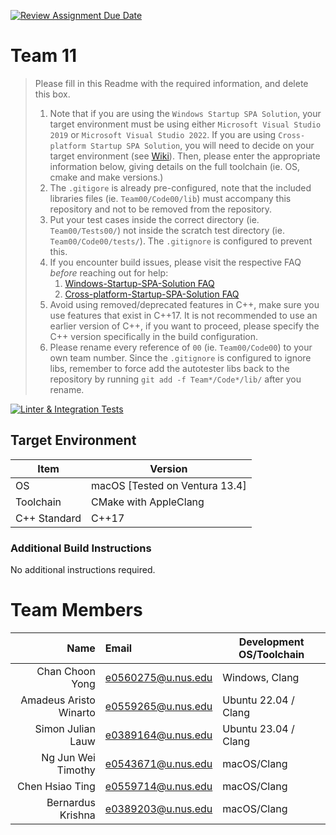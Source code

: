 [![Review Assignment Due Date](https://classroom.github.com/assets/deadline-readme-button-24ddc0f5d75046c5622901739e7c5dd533143b0c8e959d652212380cedb1ea36.svg)](https://classroom.github.com/a/XTHBxU7a)
# Team 11

> Please fill in this Readme with the required information, and delete this box.
>
> 1. Note that if you are using the `Windows Startup SPA Solution`, your target environment must be using either `Microsoft Visual Studio 2019` or `Microsoft Visual Studio 2022`.
>   If you are using `Cross-platform Startup SPA Solution`, you will need to decide on your target environment (see [Wiki](https://nus-cs3203.github.io/course-website/contents/tools/version-control-repository.html)).
>   Then, please enter the appropriate information below, giving details on the full toolchain (ie. OS, cmake and make versions.)
> 2. The `.gitigore` is already pre-configured, note that the included libraries files (ie. `Team00/Code00/lib`) must accompany this repository and not to be removed from the repository.
> 3. Put your test cases inside the correct directory (ie. `Team00/Tests00/`) not inside the scratch test directory (ie. `Team00/Code00/tests/`). The `.gitignore` is configured to prevent this.
> 4. If you encounter build issues, please visit the respective FAQ *before* reaching out for help:
>     1. [Windows-Startup-SPA-Solution FAQ](https://nus-cs3203.github.io/course-website/contents/tools/windows-spa.html#faq)
>     2. [Cross-platform-Startup-SPA-Solution FAQ](https://nus-cs3203.github.io/course-website/contents/tools/cross-platform-spa.html#faq)
> 5. Avoid using removed/deprecated features in C++, make sure you use features that exist in C++17. It is not recommended to use an earlier version of C++, if you want to proceed, please specify the C++ version specifically in the build configuration.
> 6. Please rename every reference of `00` (ie. `Team00/Code00`) to your own team number. Since the `.gitignore` is configured to ignore libs, remember to force add the autotester libs back to the repository by running `git add -f Team*/Code*/lib/` after you rename.

[![Linter & Integration Tests](https://github.com/nus-cs3203/23s2-cp-spa-team-11/actions/workflows/lint_test.yml/badge.svg)](https://github.com/nus-cs3203/23s2-cp-spa-team-11/actions/workflows/lint_test.yml)

## Target Environment

Item | Version
-|-
OS | macOS [Tested on Ventura 13.4]
Toolchain | CMake with AppleClang
C++ Standard | C++17

### Additional Build Instructions

No additional instructions required.

# Team Members

Name | Email | Development OS/Toolchain
-:|:-|-|
Chan Choon Yong | e0560275@u.nus.edu | Windows, Clang
Amadeus Aristo Winarto | e0559265@u.nus.edu | Ubuntu 22.04 /  Clang
Simon Julian Lauw | e0389164@u.nus.edu | Ubuntu 23.04 / Clang
Ng Jun Wei Timothy | e0543671@u.nus.edu | macOS/Clang
Chen Hsiao Ting | e0559714@u.nus.edu | macOS/Clang
Bernardus Krishna | e0389203@u.nus.edu | macOS/Clang